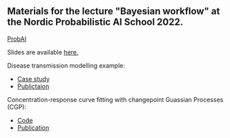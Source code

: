 
## Materials for the lecture "Bayesian workflow" at the Nordic Probabilistic AI School 2022.

[ProbAI](https://probabilistic.ai/)


Slides are available [here.](https://www.dropbox.com/s/eyap24uppshwoi2/ProbAI_slides.pdf?dl=0)


Disease transmission modelling example:
- [Case study](https://mc-stan.org/users/documentation/case-studies/boarding_school_case_study.html#4_covid-19_transmission_in_switzerland)
-  [Publictaion](https://onlinelibrary.wiley.com/doi/10.1002/sim.9164) 

Concentration-response curve fitting with changepoint Guassian Processes (CGP):
- [Code](https://github.com/elizavetasemenova/ProbAI-2022/tree/main/cgp)
- [Publication](https://journals.sagepub.com/doi/full/10.1177/24725552211028142)
